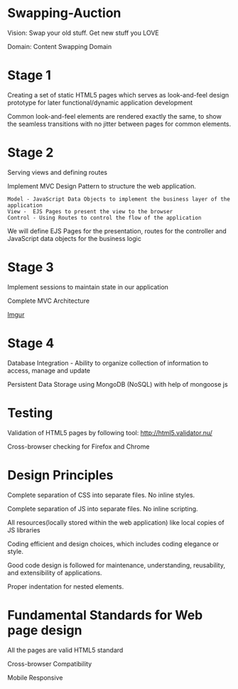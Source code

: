 # Swapping-Auction
Vision: Swap your old stuff. Get new stuff you LOVE

Domain: Content Swapping Domain

# Stage 1
  Creating a set of static HTML5 pages which serves as look-and-feel design prototype for later functional/dynamic application development
  
  Common look-and-feel elements are rendered exactly the same, to show the seamless transitions with no jitter between pages for common elements.
  
  
# Stage 2
  Serving views and defining routes
  
  Implement MVC Design Pattern to structure the web application.
  
    Model - JavaScript Data Objects to implement the business layer of the application
    View -  EJS Pages to present the view to the browser
    Control - Using Routes to control the flow of the application
  
  We will define EJS Pages for the presentation, routes for the controller and JavaScript data objects for the business logic
  
 
# Stage 3
  Implement sessions to maintain state in our application

  Complete MVC Architecture

  [Imgur](https://i.imgur.com/eA4sb7D.png)

# Stage 4

  Database Integration - Ability to organize collection of information to access, manage and update

  Persistent Data Storage using MongoDB (NoSQL) with help of mongoose js



# Testing
  Validation of HTML5 pages by following tool: http://html5.validator.nu/
  
  Cross-browser checking for Firefox and Chrome


# Design Principles
  Complete separation of CSS into separate files. No inline styles.
  
  Complete separation of JS into separate files. No inline scripting.
  
  All resources(locally stored within the web application) like local copies of JS libraries
  
  Coding efficient and design choices, which includes coding elegance or style.
  
  Good code design is followed for maintenance, understanding, reusability, and extensibility of applications.
  
  Proper indentation for nested elements.
  
 
# Fundamental Standards for Web page design
  All the pages are valid HTML5 standard
  
  Cross-browser Compatibility
  
  Mobile Responsive
